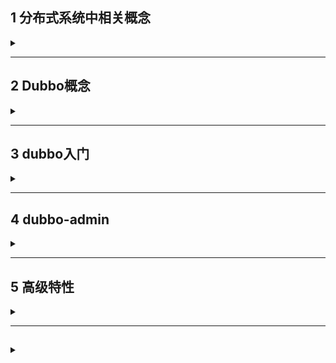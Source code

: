 ## 1 分布式系统中相关概念

<details>
<summary> </summary>

### 1.1 大型互联网项目架构目标
- 高性能--提供快速访问体验
- 高可用--网站服务一直可以正常访问
- 可伸缩--通过硬件增加、减少，提高、降低处理能力
- 高可扩展--系统间耦合低，方便的通过新增/移除方式，增加/减少新的功能/模块
- 安全性--提供网站安全访问和数据加密，安全存储等策略
- 敏捷性：随需应变，快速响应
**衡量网站的性能指标**：
- **响应时间**：指执行一个请求从开始到最后收到响应数据所花费的总体时间
- **并发数**：指系统同时能处理的请求数量
  - **并发连接数**：指的是客户端向服务器发起请求，并建立了TCP连接，每秒钟服务器连接的总TCP数量
  - **请求数**：QPS，每秒请求数
  - **并发用户数**：单位时间用户数
- **吞吐量**：指单位时间内系统能处理的请求数量
  - **QPS**：Query Per Second 每秒查询数
  - **TPS**：Transactions Per Second 每秒事务数
  - 一个事务是指一个客户机向服务器发送请然后服务器做出反应的过程。客户机在发送请求时开始计时，收到服务器响应后结束计时，以此来计算使用的时间和完成的事务个数
  - 一个页面的一次访问，只会形成一个TPS，但一次页面请求，可能产生多次对服务器的请求，就会有多个QPS

---

### 1.2 集群与分布式
- 集群：很多人，做同一件事
  - 一个业务模块，部署在多台服务器上
- 分布式：很多人，做不同一件事，但共同为一件大事服务
  - 一个大的业务系统，拆分为小的业务模块，分别部署在不同的机器上

**集群分布式特性**
- 高性能
- 高可用
- 高伸缩
- 高可扩展


</details>

---

## 2 Dubbo概念

<details>
<summary> </summary>

### 2.1 概念
- Dubbo是高性能、轻量级的JavaRPC框架
- 致力于提供高性能和透明化的RPC远程服务调用方案，以及SOA服务治理方案

### 2.2 架构
![](/img/Dubbo/Structrue.png)



</details>

---

## 3 dubbo入门

<details>
<summary> </summary>

### 3.1 注册中心安装-zookeeper

**安装**
```
#将zookeeper安装包放至/opt/zooKeeper
#解压
tar -zxvf apache-zookeeper-3.6.4-bin.tar.gz /opt/zookeeper/
```
**配置启动**
- 创建数据存放处
```
mkdir /opt/zooKeeper/zkdata
```
- 修改配置文件
```
#copy配置文件
cp ./conf/zoo_sample.conf ./conf/zoo.conf
#编辑，将DataDir值改为zkdata路径
vim ./conf/zoo.conf

```
- 启动服务
```
./bin/zkServer.sh start
```

### 3.2 利用springboot3.1.4搭建基本程序
![](/img/Dubbo/Structrue.png)
**步骤**
- 创建服务提供者Provider模块
- 创建服务消费者Consumer模块
- 在Provider模块编写UserServiceImpl提供服务
- 在Consumer中的UserController远程调用UserServiceImpl提供的服务
- 分别启动两个服务，测试

**dubbo/zookeeper依赖**
consumer/provider均需要加
```xml
<!--Dubbo起步依赖-->
<dependency>
    <groupId>org.apache.dubbo</groupId>
    <artifactId>dubbo</artifactId>
    <version>3.2.2</version>
</dependency>
<dependency>
    <artifactId>zookeeper</artifactId>
    <groupId>org.apache.zookeeper</groupId>
    <version>3.8.1</version>
</dependency>
<dependency>
    <groupId>org.apache.curator</groupId>
    <artifactId>curator-x-discovery</artifactId>
    <version>4.2.0</version>
</dependency>
```
#### 3.3 Provider
**Service改造**
- 将Service注解更换为dubbo的@DubboService注解  
将这个类提供的方法对外发布。将访问的地址ip，端口，路径注册到注册中心  
- 启动类添加@EnableDubbo
- 修改配置文件
```yml
dubbo:
  #配置模块名称
  application:
    name: user-service-provider
  #配置注册地址，端口默认2181
  registry:
    address: zookeeper://192.168.52.129:2181
  protocol:
    name:  dubbo
    port:  20880
```
#### 3.4 Consumer
**Controller改造**
- @Autowired改为@DubboReference，远程注入
  - 从zookeeper注册中心获取对象的访问url
  - 进行远程调用RPC
  - 将结果封装为一个代理对象，给变量赋值
- 启动类添加@EnableDubbo
- 修改配置文件，注意端口修改，防止冲突
```yml
dubbo:
  #配置模块名称
  application:
    name: user-web-consumer
  #配置注册地址，端口默认2181
  registry:
    address: zookeeper://192.168.52.129:2181
  protocol:
    name:  dubbo
    port:  20880
server:
  port: 8081 #########

```
#### 3.5 Interface
因为需要将provider和consumer拆分成独立模块，故两者不能有依赖，则需一个端口模块来存放公共端口

</details>

---

## 4 dubbo-admin

<details>
<summary> </summary>

- dubbo-admin是图形化的服务管理页面
- 从注册中心中获取到所有的提供者/消费者进行配置管理
- 路由规则、动态配置、服务降级、访问控制、权重调整、负载均衡等管理功能
> dubbo-admin是一个前后端分离的项目，前端使用vue，后端使用springboot。安装dubbo-admin实际上就是部署该项目  

[下载地址](https://github.com/apache/dubbo-admin)

**修改配置**
dubbo-admin-develop\dubbo-admin-develop\dubbo-admin-server\src\main\resources下application文件
```
admin.registry.address=zookeeper://127.0.0.1:2181 //修改为自己注册中心ip
admin.config-center=zookeeper://127.0.0.1:2181
admin.metadata-report.address=zookeeper://127.0.0.1:2181
```
**部署**
dubbo-admin-develop目录下打开powershell，执行`mvn clean package`




</details>

---

## 5 高级特性

<details>
<summary> </summary>

### 5.1 地址缓存
> 服务中心挂了，服务是否可以正常访问？可以。

- dubbo服务消费者再第一次调用时，会将服务提供方地址缓存到本地，以后再调用则不会访问注册中心
- 当服务提供者地址发生变化时，注册中心会通知服务消费者

### 5.2 超时与重试

- 服务消费者在调用服务提供者时发生了阻塞、等待的情形，这个时候，服务消费者会一直等待下去
- 在某个峰值时，大量的请求都在同时请求服务消费者，会造成线程的大量堆积，势必会造成雪崩
- dubbo利用超时机制来解决，设置一个超时时间，在这个时间段内，无法完成服务访问，则自动端口连接
- 使用timeout属性配置超时时间，默认值1000，单位ms
  ```java
  @DubboService(timeout = 3000,retries = 2)//retries，重试次数
  @DubboReference(timeout = 1000)//若两方都配，消费放消费，建议配在服务提供方
  ```

### 5.3 多版本
- 灰度发布：当出现新功能时，会让一部分用户先使用新功能，用户反馈没问题时，再将所有用户迁移到新功能
- dubbo中使用version属性来设置和调用同一个接口的不同版本
  ```java
  @DubboService(version = "v1.0")
  @DubboReference(version = "v1.0")//远程注入
  ```

### 5.4 负载均衡
- dubbo负载均衡策略:
  - Random：按权重设置随机概率
    ```java
    @DubboService(weight = x)
    ```
  - RoundRobin：按权重轮询
  - LeastActive：按最少活跃调用数，相同活跃数的随机
  - ConsistenHash：一致性Hash，相同参数的请求总是发到同一提供者

**实现**
```java
@DubboReference(loadbalance = "type")
```

### 5.5 集群容错
- 集群容错模式：
  - Failover Cluster：失败重试。当出现失败，重试其他服务器，默认重试两次，使用retries配置，一般用于读操作
  - Failfast Cluster：快速失败，只发起一次调用，失败立即报错，一般用于写操作
  - Failsafe Cluster：失败安全，出现异常时，直接忽略，返回一个空结果
  - Failback Cluster：失败自动恢复，后台记录失败请求，定时重发
  - Forking Clust：并行调用多个服务器，只要成功一个就返回
  - Broadcast Clust：广播调用所有提供者，逐个调用，任意一台报错则报错

### 5.6 服务降级
> 当服务压力过大时，考虑关闭部分服务释放资源，保证核心业务服务运行

- 服务降级方式：
  - `mock=force:return null` 表示消费方对该服务的方法调用都直接返回null值，不发起远程调用，用来屏蔽不重要服务不可用时对调用方的影响
  - `mock=fail:return null` 表示消费方对该服务的方法调用在失败后，再返回null值，不抛异常。用来容忍不重要服务不稳定时对调用方的影响
  - 

</details>

---

## 

<details>
<summary> </summary>




</details>

